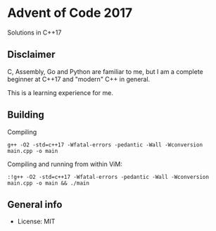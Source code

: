 # Advent of Code 2017

Solutions in C++17

## Disclaimer

C, Assembly, Go and Python are familiar to me, but I am a complete beginner at C++17 and "modern" C++ in general.

This is a learning experience for me.

## Building

Compiling

    g++ -O2 -std=c++17 -Wfatal-errors -pedantic -Wall -Wconversion main.cpp -o main

Compiling and running from within ViM:

    :!g++ -O2 -std=c++17 -Wfatal-errors -pedantic -Wall -Wconversion main.cpp -o main && ./main

## General info

* License: MIT
